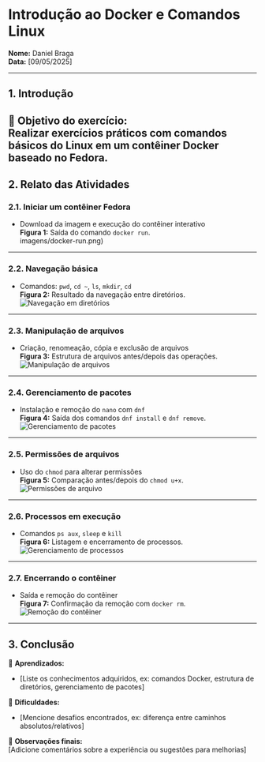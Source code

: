 # **Introdução ao Docker e Comandos Linux**  
**Nome:** Daniel Braga    
**Data:** [09/05/2025]  

---

## **1. Introdução**  
🔹 **Objetivo do exercício:**  
 Realizar exercícios práticos com comandos básicos do Linux em um contêiner Docker baseado no Fedora.
---

## **2. Relato das Atividades**  

### **2.1. Iniciar um contêiner Fedora**  
- Download da imagem e execução do contêiner interativo  
**Figura 1:** Saída do comando `docker run`.  
imagens/docker-run.png)  

---

### **2.2. Navegação básica**  
- Comandos: `pwd`, `cd ~`, `ls`, `mkdir`, `cd`  
**Figura 2:** Resultado da navegação entre diretórios.  
![Navegação em diretórios](caminho/imagem2.jpg)  

---

### **2.3. Manipulação de arquivos**  
- Criação, renomeação, cópia e exclusão de arquivos  
**Figura 3:** Estrutura de arquivos antes/depois das operações.  
![Manipulação de arquivos](caminho/imagem3.jpg)  

---

### **2.4. Gerenciamento de pacotes**  
- Instalação e remoção do `nano` com `dnf`  
**Figura 4:** Saída dos comandos `dnf install` e `dnf remove`.  
![Gerenciamento de pacotes](caminho/imagem4.jpg)  

---

### **2.5. Permissões de arquivos**  
- Uso do `chmod` para alterar permissões  
**Figura 5:** Comparação antes/depois do `chmod u+x`.  
![Permissões de arquivo](caminho/imagem5.jpg)  

---

### **2.6. Processos em execução**  
- Comandos `ps aux`, `sleep` e `kill`  
**Figura 6:** Listagem e encerramento de processos.  
![Gerenciamento de processos](caminho/imagem6.jpg)  

---

### **2.7. Encerrando o contêiner**  
- Saída e remoção do contêiner  
**Figura 7:** Confirmação da remoção com `docker rm`.  
![Remoção do contêiner](caminho/imagem7.jpg)  

---

## **3. Conclusão**  
🔹 **Aprendizados:**  
- [Liste os conhecimentos adquiridos, ex: comandos Docker, estrutura de diretórios, gerenciamento de pacotes]  

🔹 **Dificuldades:**  
- [Mencione desafios encontrados, ex: diferença entre caminhos absolutos/relativos]  

🔹 **Observações finais:**  
[Adicione comentários sobre a experiência ou sugestões para melhorias]  
